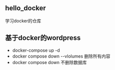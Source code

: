 ## hello_docker

学习docker的仓库

## 基于docker的wordpress
- docker-compose up -d
- docker compose down --vlolumes 删除所有内容
- docker compose down 不删除数据库
